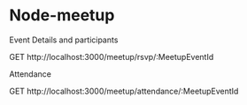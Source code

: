 # Node-meetup


Event Details and participants

GET http://localhost:3000/meetup/rsvp/:MeetupEventId


Attendance

GET http://localhost:3000/meetup/attendance/:MeetupEventId
